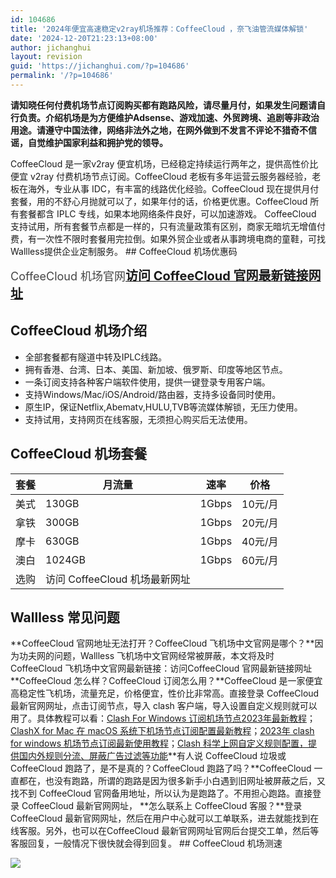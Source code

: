 ```yaml
---
id: 104686
title: '2024年便宜高速稳定v2ray机场推荐：CoffeeCloud ，奈飞油管流媒体解锁'
date: '2024-12-20T21:23:13+08:00'
author: jichanghui
layout: revision
guid: 'https://jichanghui.com/?p=104686'
permalink: '/?p=104686'
---
```


**请知晓任何付费机场节点订阅购买都有跑路风险，请尽量月付，如果发生问题请自行负责。介绍机场是为方便维护Adsense、游戏加速、外贸跨境、追剧等非政治用途。请遵守中国法律，网络非法外之地，在网外做到不发言不评论不猎奇不信谣，自觉维护国家利益和拥护党的领导。**

CoffeeCloud 是一家v2ray 便宜机场，已经稳定持续运行两年之，提供高性价比便宜 v2ray 付费机场节点订阅。CoffeeCloud 老板有多年运营云服务器经验，老板在海外，专业从事 IDC，有丰富的线路优化经验。CoffeeCloud 现在提供月付套餐，用的不舒心月抛就可以了，如果年付的话，价格更优惠。CoffeeCloud 所有套餐都含 IPLC 专线，如果本地网络条件良好，可以加速游戏。 CoffeeCloud 支持试用，所有套餐节点都是一样的，只有流量政策有区别，商家无暗坑无增值付费，有一次性不限时套餐用完拉倒。如果外贸企业或者从事跨境电商的童鞋，可找Wallless提供企业定制服务。 ## CoffeeCloud 机场优惠码

<span style="color: #444444; font-size: 18px;">CoffeeCloud 机场官网</span>[**<span style="font-size: 20px;">访问 CoffeeCloud 官网最新链接网址</span>**](https://affvps.com/wallless)

## CoffeeCloud 机场介绍

- 全部套餐都有隧道中转及IPLC线路。
- 拥有香港、台湾、日本、美国、新加坡、俄罗斯、印度等地区节点。
- 一条订阅支持各种客户端软件使用，提供一键登录专用客户端。
- 支持Windows/Mac/iOS/Android/路由器，支持多设备同时使用。
- 原生IP，保证Netflix,Abematv,HULU,TVB等流媒体解锁，无压力使用。
- 支持试用，支持网页在线客服，无须担心购买后无法使用。

## CoffeeCloud 机场套餐

| 套餐 | 月流量 | 速率 | 价格 |
|---|---|---|---|
| 美式 | 130GB | 1Gbps | 10元/月 |
| 拿铁 | 300GB | 1Gbps | 20元/月 |
| 摩卡 | 630GB | 1Gbps | 40元/月 |
| 澳白 | 1024GB | 1Gbps | 60元/月 |
| 选购 | 访问 CoffeeCloud 机场最新网址 |

## <span id="zi_you_jing_yuan_xin_jie_yun_chang_jian_wen_ti">Wallless 常见问题</span>

**CoffeeCloud 官网地址无法打开？CoffeeCloud 飞机场中文官网是哪个？**因为功夫网的问题，Wallless 飞机场中文官网经常被屏蔽，本文将及时CoffeeCloud 飞机场中文官网最新链接：访问CoffeeCloud 官网最新链接网址 **CoffeeCloud 怎么样？CoffeeCloud 订阅怎么用？**CoffeeCloud 是一家便宜高稳定性飞机场，流量充足，价格便宜，性价比非常高。直接登录 CoffeeCloud 最新官网网址，点击订阅节点，导入 clash 客户端，导入设置自定义规则就可以用了。具体教程可以看：[Clash For Windows 订阅机场节点2023年最新教程](https://affvps.com/6872.html)；[ClashX for Mac 在 macOS 系统下机场节点订阅配置最新教程](https://affvps.com/7548.html)；[2023年 clash for windows 机场节点订阅最新使用教程](https://affvps.com/4773.html)；[Clash 科学上网自定义规则配置，提供国内外规则分流、屏蔽广告过滤等功能](https://affvps.com/104199.html)**有人说 CoffeeCloud 垃圾或 CoffeeCloud 跑路了，是不是真的？CoffeeCloud 跑路了吗？**CoffeeCloud 一直都在，也没有跑路，所谓的跑路是因为很多新手小白遇到旧网址被屏蔽之后，又找不到 CoffeeCloud 官网备用地址，所以认为是跑路了。不用担心跑路。直接登录 CoffeeCloud 最新官网网址， **怎么联系上 CoffeeCloud 客服？**登录 CoffeeCloud 最新官网网址，然后在用户中心就可以工单联系，进去就能找到在线客服。另外，也可以在CoffeeCloud 最新官网网址官网后台提交工单，然后等客服回复，一般情况下很快就会得到回复。 ## CoffeeCloud 机场测速

![](https://affvps.com/wp-content/uploads/2021/03/56d68967fafe4a1.png)